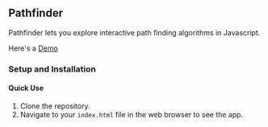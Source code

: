## Pathfinder
Pathfinder lets you explore interactive path finding algorithms in Javascript.

Here's a [Demo](http://www.matthamil.me/Pathfinder)

### Setup and Installation

#### Quick Use

1. Clone the repository.
2. Navigate to your `index.html` file in the web browser to see the app.

